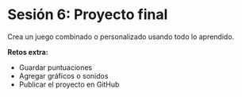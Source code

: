 # Sesión 6: Proyecto final

Crea un juego combinado o personalizado usando todo lo aprendido.

**Retos extra:**
- Guardar puntuaciones
- Agregar gráficos o sonidos
- Publicar el proyecto en GitHub

